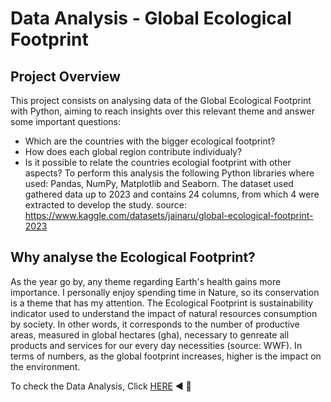 # Data Analysis - Global Ecological Footprint

## Project Overview
This project consists on analysing data of the Global Ecological Footprint with Python, aiming to reach insights over this relevant theme and answer some important questions: 
- Which are the countries with the bigger ecological footprint?
- How does each global region contribute individualy?
- Is it possible to relate the countries ecologial footprint with other aspects?
To perform this analysis the following Python libraries where used: Pandas, NumPy, Matplotlib and Seaborn.
The dataset used gathered data up to 2023 and contains 24 columns, from which 4 were extracted to develop the study.
source: https://www.kaggle.com/datasets/jainaru/global-ecological-footprint-2023

## Why analyse the Ecological Footprint?
As the year go by, any theme regarding Earth's health gains more importance. I personally enjoy spending time in Nature, so its conservation is a theme that has my attention.
The Ecological Footprint is sustainability indicator used to understand the impact of natural resources consumption by society. In other words, it corresponds to the number of productive areas, measured in global hectares (gha), necessary to genreate all products and services for our every day necessities (source: WWF). 
In terms of numbers, as the global footprint increases, higher is the impact on the environment.

To check the Data Analysis, Click [HERE](https://github.com/bbucalonserra/data_analysis_and_best_practices/blob/main/Project_Woman_Violence.ipynb) :arrow_backward: :bookmark_tabs:



